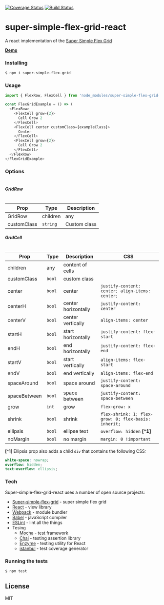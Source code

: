 [![Coverage Status](https://coveralls.io/repos/github/open-sauces/super-simple-flex-grid-react/badge.svg?branch=master)](https://coveralls.io/github/open-sauces/super-simple-flex-grid-react?branch=master) [![Build Status](https://travis-ci.org/open-sauces/super-simple-flex-grid-react.svg?branch=master)](https://travis-ci.org/open-sauces/super-simple-flex-grid-react)


# super-simple-flex-grid-react

A react implementation of the [Super Simple Flex Grid](https://github.com/open-sauces/super-simple-flex-grid)

**[Demo](https://open-sauces.github.io/super-simple-flex-grid-react/example/dist)**

### Installing
```sh
$ npm i super-simple-flex-grid
```

### Usage
```javascript
import { FlexRow, FlexCell } from 'node_modules/super-simple-flex-grid-react/FlexGrid';

const FlexGridExample = () => (
  <FlexRow>
    <FlexCell grow={2}>
      Cell Grow 2
    </FlexCell>
    <FlexCell center customClass={exampleClass}>
      Center
    </FlexCell>
    <FlexCell grow={2}>
      Cell Grow 2
    </FlexCell>
  </FlexRow>
</FlexGridExample>
```

### Options
#

##### GridRow
#
| Prop        | Type   | Description                     |
| ----------- | ------ | ------------------------------- |
| GridRow     | children    | any    | Child `<FlexCell />` components |
| customClass | `string` | Custom class                    |

##### GridCell
#
| Prop         | Type   | Description         | CSS                                                  |
| ------------ | -------| --------------------| ---------------------------------------------------- |
| children     | any    | content of cells    |                                                      |
| customClass  | `bool` | custom class        |                                                      |
| center       | `bool` | center              | `justify-content: center; align-items: center;`      |
| centerH      | `bool` | center horizontally | `justify-content: center`                            |
| centerV      | `bool` | center vertically   | `align-items: center`                                |
| startH       | `bool` | start horizontally  | `justify-content: flex-start`                        |
| endH         | `bool` | end horizontally    | `justify-content: flex-end`                          |
| startV       | `bool` | start vertically    | `align-items: flex-start`                            |
| endV         | `bool` | end vertically      | `align-items: flex-end`                              |
| spaceAround  | `bool` | space around        | `justify-content: space-around`                      |
| spaceBetween | `bool` | space between       | `justify-content: space-between`                     |
| grow         | `int`  | grow                | `flex-grow: x`                                       |
| shrink       | `bool` | shrink              | `flex-shrink: 1; flex-grow: 0; flex-basis: inherit;` |
| ellipsis     | `bool` | ellipse text        | `overflow: hidden` **[^1]**                          |
| noMargin     | `bool` | no margin           | `margin: 0 !important`                               |

**[^1]**  Ellipsis prop also adds a child `div` that contains the following CSS:
```scss
white-space: nowrap;
overflow: hidden;
text-overflow: ellipsis;
```

### Tech
Super-simple-flex-grid-react uses a number of open source projects:

* [Super-simple-flex-grid](https://github.com/open-sauces/super-simple-flex-grid) - super simple flex grid
* [React](https://facebook.github.io/react) - view library
* [Webpack](http://webpack.github.io) - module bundler
* [Babel](https://babeljs.io) - javaScript compiler
* [ESLint](http://eslint.org) - lint all the things
* Tesing
  * [Mocha](https://mochajs.org) - test framework
  * [Chai](http://chaijs.com) - testing assertion library
  * [Enzyme](https://github.com/airbnb/enzyme) - testing utility for React
  * [istanbul](https://istanbul.js.org) - test coverage generator


### Running the tests
```sh
$ npm test
```

License
----

MIT
